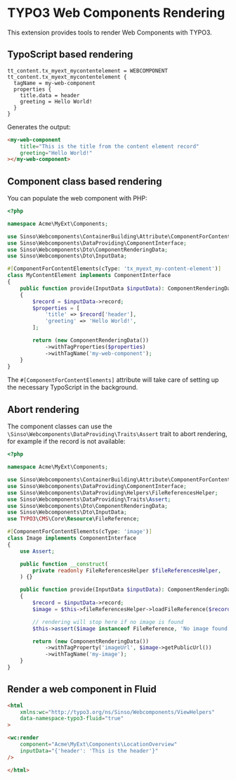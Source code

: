 # TYPO3 Web Components Rendering

This extension provides tools to render Web Components with TYPO3.

## TypoScript based rendering

```
tt_content.tx_myext_mycontentelement = WEBCOMPONENT
tt_content.tx_myext_mycontentelement {
  tagName = my-web-component
  properties {
    title.data = header
    greeting = Hello World!
  }
}
```

Generates the output:

```html
<my-web-component
    title="This is the title from the content element record"
    greeting="Hello World!"
></my-web-component>
```

## Component class based rendering

You can populate the web component with PHP:

```php
<?php

namespace Acme\MyExt\Components;

use Sinso\Webcomponents\ContainerBuilding\Attribute\ComponentForContentElements;
use Sinso\Webcomponents\DataProviding\ComponentInterface;
use Sinso\Webcomponents\Dto\ComponentRenderingData;
use Sinso\Webcomponents\Dto\InputData;

#[ComponentForContentElements(cType: 'tx_myext_my-content-element')]
class MyContentElement implements ComponentInterface
{
    public function provide(InputData $inputData): ComponentRenderingData
    {
        $record = $inputData->record;
        $properties = [
            'title' => $record['header'],
            'greeting' => 'Hello World!',
        ];

        return (new ComponentRenderingData())
            ->withTagProperties($properties)
            ->withTagName('my-web-component');
    }
}
```

The `#[ComponentForContentElements]` attribute will take care of setting up the necessary TypoScript in the background. 

## Abort rendering

The component classes can use the `\Sinso\Webcomponents\DataProviding\Traits\Assert` trait to abort rendering, for example if the record is not available:

```php
<?php

namespace Acme\MyExt\Components;

use Sinso\Webcomponents\ContainerBuilding\Attribute\ComponentForContentElements;
use Sinso\Webcomponents\DataProviding\ComponentInterface;
use Sinso\Webcomponents\DataProviding\Helpers\FileReferencesHelper;
use Sinso\Webcomponents\DataProviding\Traits\Assert;
use Sinso\Webcomponents\Dto\ComponentRenderingData;
use Sinso\Webcomponents\Dto\InputData;
use TYPO3\CMS\Core\Resource\FileReference;

#[ComponentForContentElements(cType: 'image')]
class Image implements ComponentInterface
{
    use Assert;

    public function __construct(
        private readonly FileReferencesHelper $fileReferencesHelper,
    ) {}

    public function provide(InputData $inputData): ComponentRenderingData
    {
        $record = $inputData->record;
        $image = $this->fileReferencesHelper->loadFileReference($record, 'image');

        // rendering will stop here if no image is found
        $this->assert($image instanceof FileReference, 'No image found for record ' . $record['uid']);

        return (new ComponentRenderingData())
            ->withTagProperty('imageUrl', $image->getPublicUrl())
            ->withTagName('my-image');
    }
}
```

## Render a web component in Fluid

```html
<html
    xmlns:wc="http://typo3.org/ns/Sinso/Webcomponents/ViewHelpers"
    data-namespace-typo3-fluid="true"
>

<wc:render
    component="Acme\MyExt\Components\LocationOverview"
    inputData="{'header': 'This is the header'}"
/>

</html>
```
